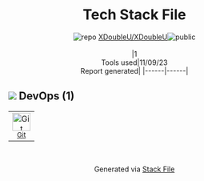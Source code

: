 <!--
--- Readme.md Snippet without images Start ---
## Tech Stack
XDoubleU/XDoubleU is built on the following main stack:

Full tech stack [here](/techstack.md)
--- Readme.md Snippet without images End ---

--- Readme.md Snippet with images Start ---
## Tech Stack
XDoubleU/XDoubleU is built on the following main stack:

Full tech stack [here](/techstack.md)
--- Readme.md Snippet with images End ---
-->
<div align="center">

# Tech Stack File
![](https://img.stackshare.io/repo.svg "repo") [XDoubleU/XDoubleU](https://github.com/XDoubleU/XDoubleU)![](https://img.stackshare.io/public_badge.svg "public")
<br/><br/>
|1<br/>Tools used|11/09/23 <br/>Report generated|
|------|------|
</div>

## <img src='https://img.stackshare.io/devops.svg'/> DevOps (1)
<table><tr>
  <td align='center'>
  <img width='36' height='36' src='https://img.stackshare.io/service/1046/git.png' alt='Git'>
  <br>
  <sub><a href="http://git-scm.com/">Git</a></sub>
  <br>
  <sub></sub>
</td>

</tr>
</table>

<br/>
<div align='center'>

Generated via [Stack File](https://github.com/apps/stack-file)

